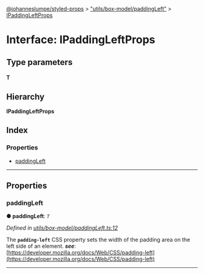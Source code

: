 [@johanneslumpe/styled-props](../README.md) > ["utils/box-model/paddingLeft"](../modules/_utils_box_model_paddingleft_.md) > [IPaddingLeftProps](../interfaces/_utils_box_model_paddingleft_.ipaddingleftprops.md)

# Interface: IPaddingLeftProps

## Type parameters
#### T 
## Hierarchy

**IPaddingLeftProps**

## Index

### Properties

* [paddingLeft](_utils_box_model_paddingleft_.ipaddingleftprops.md#paddingleft)

---

## Properties

<a id="paddingleft"></a>

###  paddingLeft

**● paddingLeft**: *`T`*

*Defined in [utils/box-model/paddingLeft.ts:12](https://github.com/johanneslumpe/styled-props/blob/3abf398/src/utils/box-model/paddingLeft.ts#L12)*

The **`padding-left`** CSS property sets the width of the padding area on the left side of an element.
*__see__*: [https://developer.mozilla.org/docs/Web/CSS/padding-left](https://developer.mozilla.org/docs/Web/CSS/padding-left)

___


